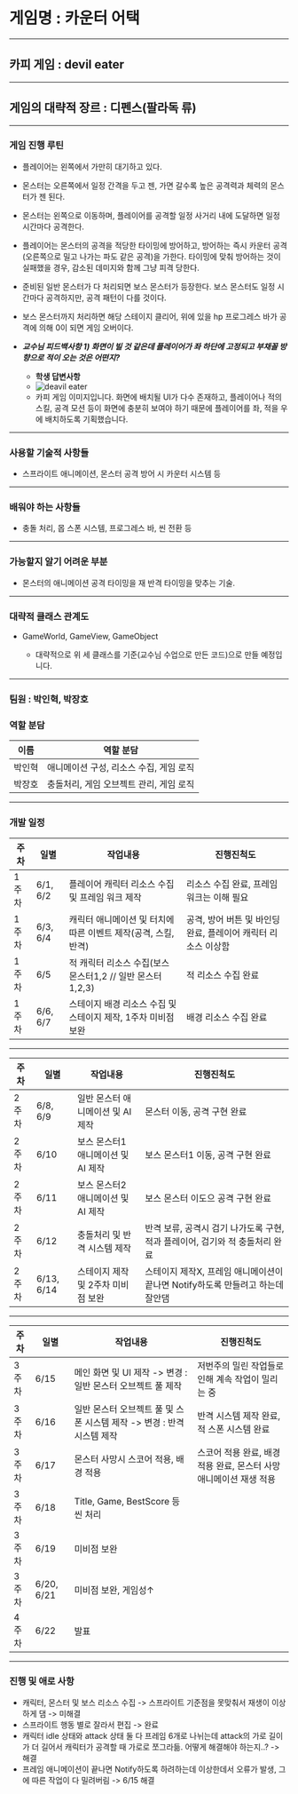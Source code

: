 # 게임명 : 카운터 어택

---

## 카피 게임 : devil eater

---

## 게임의 대략적 장르 : 디펜스(팔라독 류)

---

### 게임 진행 루틴

* 플레이어는 왼쪽에서 가만히 대기하고 있다.

* 몬스터는 오른쪽에서 일정 간격을 두고 젠, 가면 갈수록 높은 공격력과 체력의 몬스터가 젠 된다.

* 몬스터는 왼쪽으로 이동하며, 플레이어를 공격할 일정 사거리 내에 도달하면 일정 시간마다 공격한다.

* 플레이어는 몬스터의 공격을 적당한 타이밍에 방어하고, 방어하는 즉시 카운터 공격(오른쪽으로 밀고 나가는 파도 같은 공격)을 가한다. 타이밍에 맞춰 방어하는 것이 실패했을 경우, 감소된 데미지와 함께 그냥 피격 당한다.

* 준비된 일반 몬스터가 다 처리되면 보스 몬스터가 등장한다. 보스 몬스터도 일정 시간마다 공격하지만, 공격 패턴이 다를 것이다.

* 보스 몬스터까지 처리하면 해당 스테이지 클리어, 위에 있을 hp 프로그레스 바가 공격에 의해 0이 되면 게임 오버이다.

* ***교수님 피드백사항 1) 화면이 빌 것 같은데 플레이어가 좌 하단에 고정되고 부채꼴 방향으로 적이 오는 것은 어떤지?***
	* **학생 답변사항**
	* ![deavil eater](https://user-images.githubusercontent.com/43128272/80459263-14b3f500-896d-11ea-8619-6ccaaab689b2.jpg)
	* 카피 게임 이미지입니다. 화면에 배치될 UI가 다수 존재하고, 플레이어나 적의 스킬, 공격 모션 등이 화면에 충분히 보여야 하기 때문에 플레이어를 좌, 적을 우에 배치하도록 기획했습니다.

---

### 사용할 기술적 사항들

* 스프라이트 애니메이션, 몬스터 공격 방어 시 카운터 시스템 등

---

### 배워야 하는 사항들

* 충돌 처리, 몹 스폰 시스템, 프로그레스 바, 씬 전환 등

---

### 가능할지 알기 어려운 부분

* 몬스터의 애니메이션 공격 타이밍을 재 반격 타이밍을 맞추는 기술.

---

### 대략적 클래스 관계도

* GameWorld, GameView, GameObject

	* 대략적으로 위 세 클래스를 기준(교수님 수업으로 만든 코드)으로 만들 예정입니다.

---

### 팀원 : 박인혁, 박장호

### 역할 분담

이름|역할 분담|
---|---|
박인혁|애니메이션 구성, 리소스 수집, 게임 로직|
박장호|충돌처리, 게임 오브젝트 관리, 게임 로직|

---

### 개발 일정

주차|일별|작업내용|진행진척도|
---|---|---|---|
1주차 |6/1, 6/2|플레이어 캐릭터 리소스 수집 및 프레임 워크 제작| 리소스 수집 완료, 프레임 워크는 이해 필요|
1주차 |6/3, 6/4| 캐릭터 애니메이션 및 터치에 따른 이벤트 제작(공격, 스킬, 반격)|공격, 방어 버튼 및 바인딩 완료, 플레이어 캐릭터 리소스 이상함|
1주차 |6/5 | 적 캐릭터 리소스 수집(보스 몬스터1,2 // 일반 몬스터1,2,3)| 적 리소스 수집 완료|
1주차 |6/6, 6/7 | 스테이지 배경 리소스 수집 및 스테이지 제작, 1주차 미비점 보완| 배경 리소스 수집 완료|

---

주차|일별|작업내용|진행진척도|
---|---|---|---|
2주차 |6/8, 6/9 | 일반 몬스터 애니메이션 및 AI 제작| 몬스터 이동, 공격 구현 완료|
2주차 |6/10 | 보스 몬스터1 애니메이션 및 AI 제작| 보스 몬스터1 이동, 공격 구현 완료|
2주차 |6/11 | 보스 몬스터2 애니메이션 및 AI 제작| 보스 몬스터 이도으 공격 구현 완료|
2주차 |6/12 | 충돌처리 및 반격 시스템 제작| 반격 보류, 공격시 검기 나가도록 구현, 적과 플레이어, 검기와 적 충돌처리 완료|
2주차 |6/13, 6/14 | 스테이지 제작 및 2주차 미비점 보완| 스테이지 제작X, 프레임 애니메이션이 끝나면 Notify하도록 만들려고 하는데 잘안댐|

---

주차|일별|작업내용|진행진척도|
---|---|---|---|
3주차 |6/15|메인 화면 및 UI 제작 -> 변경 : 일반 몬스터 오브젝트 풀 제작| 저번주의 밀린 작업들로 인해 계속 작업이 밀리는 중|
3주차 |6/16|일반 몬스터 오브젝트 풀 및 스폰 시스템 제작 -> 변경 : 반격 시스템 제작| 반격 시스템 제작 완료, 적 스폰 시스템 완료 |
3주차 |6/17|몬스터 사망시 스코어 적용, 배경 적용|스코어 적용 완료, 배경 적용 완료, 몬스터 사망 애니메이션 재생 적용| 
3주차 |6/18|Title, Game, BestScore 등 씬 처리 |
3주차 |6/19|미비점 보완|
3주차 |6/20, 6/21| 미비점 보완, 게임성↑|
4주차 |6/22|발표|

---

### 진행 및 애로 사항

* 캐릭터, 몬스터 및 보스 리소스 수집 -> 스프라이트 기준점을 못맞춰서 재생이 이상하게 댐 -> 미해결
* 스프라이트 행동 별로 잘라서 편집 -> 완료
* 캐릭터 idle 상태와 attack 상태 둘 다 프레임 6개로 나뉘는데 attack의 가로 길이가 더 길어서 캐릭터가 공격할 때 가로로 쪼그라듦. 어떻게 해결해야 하는지..? -> 해결
* 프레임 애니메이션이 끝나면 Notify하도록 하려하는데 이상한데서 오류가 발생, 그에 따른 작업이 다 밀려버림 -> 6/15 해결

